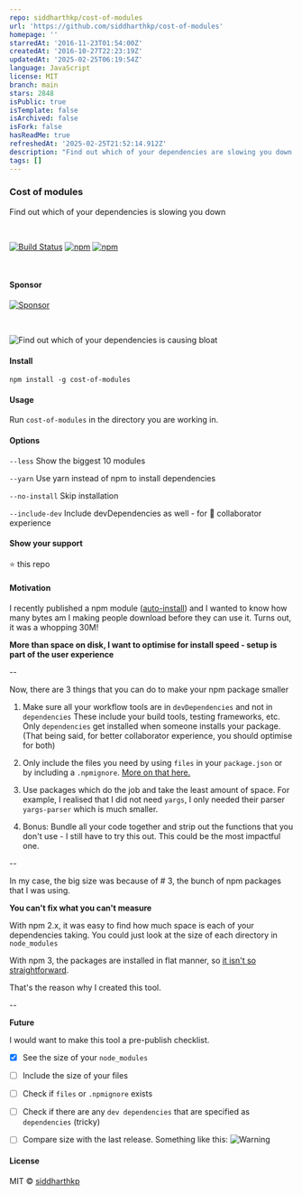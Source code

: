 ```yaml
---
repo: siddharthkp/cost-of-modules
url: 'https://github.com/siddharthkp/cost-of-modules'
homepage: ''
starredAt: '2016-11-23T01:54:00Z'
createdAt: '2016-10-27T22:23:19Z'
updatedAt: '2025-02-25T06:19:54Z'
language: JavaScript
license: MIT
branch: main
stars: 2848
isPublic: true
isTemplate: false
isArchived: false
isFork: false
hasReadMe: true
refreshedAt: '2025-02-25T21:52:14.912Z'
description: "Find out which of your dependencies are slowing you down \U0001F422"
tags: []
---
```


### Cost of modules
Find out which of your dependencies is slowing you down

&nbsp;

[![Build
Status](https://api.travis-ci.org/siddharthkp/cost-of-modules.svg?branch=master)](https://travis-ci.org/siddharthkp/cost-of-modules)
[![npm](https://img.shields.io/npm/v/cost-of-modules.svg?maxAge=3600)](https://www.npmjs.com/package/cost-of-modules)
[![npm](https://img.shields.io/npm/dt/cost-of-modules.svg?maxAge=3600)](https://www.npmjs.com/package/cost-of-modules)

&nbsp;

#### Sponsor

[![Sponsor](https://app.codesponsor.io/embed/LhLT2c31ydJzdLUuSR9f8mCA/siddharthkp/cost-of-modules.svg)](https://app.codesponsor.io/link/LhLT2c31ydJzdLUuSR9f8mCA/siddharthkp/cost-of-modules)

&nbsp;

![Find out which of your dependencies is causing bloat](https://raw.githubusercontent.com/siddharthkp/cost-of-modules/master/screenshot.jpg)

#### Install

`npm install -g cost-of-modules`

#### Usage

Run `cost-of-modules` in the directory you are working in.

#### Options

`--less`  Show the biggest 10 modules

`--yarn`  Use yarn instead of npm to install dependencies

`--no-install`  Skip installation

`--include-dev`  Include devDependencies as well - for 🚀 collaborator experience

#### Show your support

:star: this repo

#### Motivation

I recently published a npm module ([auto-install](https://github.com/siddharthkp/auto-install)) and I wanted to know how many bytes am I making people download before they can use it. Turns out, it was a whopping 30M!

__More than space on disk, I want to optimise for install speed - setup is part of the user experience__

--

Now, there are 3 things that you can do to make your npm package smaller

1. Make sure all your workflow tools are in `devDependencies` and not in `dependencies` These include your build tools, testing frameworks, etc. Only `dependencies` get installed when someone installs your package. (That being said, for better collaborator experience, you should optimise for both)

2. Only include the files you need by using `files` in your `package.json` or by including a `.npmignore`. [More on that here.](https://docs.npmjs.com/files/package.json#files)

3. Use packages which do the job and take the least amount of space. For example, I realised that I did not need `yargs`, I only needed their parser `yargs-parser` which is much smaller.

4. Bonus: Bundle all your code together and strip out the functions that you don't use - I still have to try this out. This could be the most impactful one.

--

In my case, the big size was because of # 3, the bunch of npm packages that I was using.

__You can't fix what you can't measure__

With npm 2.x, it was easy to find how much space is each of your dependencies taking. You could just look at the size of each directory in `node_modules`

With npm 3, the packages are installed in flat manner, so [it isn't so straightforward](https://github.com/npm/npm/issues/10361).

That's the reason why I created this tool.

--

__Future__

I would want to make this tool a pre-publish checklist.

- [x] See the size of your `node_modules`
- [ ] Include the size of your files
- [ ] Check if `files` or `.npmignore` exists
- [ ] Check if there are any `dev dependencies` that are specified as `dependencies` (tricky)
- [ ] Compare size with the last release. Something like this:
![Warning](https://raw.githubusercontent.com/siddharthkp/cost-of-modules/master/warning.png)


#### License

MIT © [siddharthkp](https://github.com/siddharthkp)
